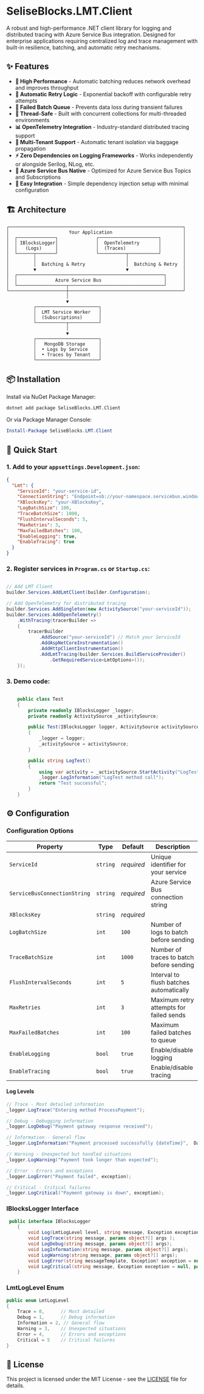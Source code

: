 ﻿# SeliseBlocks.LMT.Client

A robust and high-performance .NET client library for logging and distributed tracing with Azure Service Bus integration. Designed for enterprise applications requiring centralized log and trace management with built-in resilience, batching, and automatic retry mechanisms.

## ✨ Features

- **🚀 High Performance** - Automatic batching reduces network overhead and improves throughput
- **🔄 Automatic Retry Logic** - Exponential backoff with configurable retry attempts
- **💾 Failed Batch Queue** - Prevents data loss during transient failures
- **🧵 Thread-Safe** - Built with concurrent collections for multi-threaded environments
- **📊 OpenTelemetry Integration** - Industry-standard distributed tracing support
- **🏢 Multi-Tenant Support** - Automatic tenant isolation via baggage propagation
- **⚡ Zero Dependencies on Logging Frameworks** - Works independently or alongside Serilog, NLog, etc.
- **🎯 Azure Service Bus Native** - Optimized for Azure Service Bus Topics and Subscriptions
- **🔌 Easy Integration** - Simple dependency injection setup with minimal configuration

## 🏗️ Architecture

```
┌────────────────────────────────────────────────────────────────┐
│                      Your Application                          │
│  ┌──────────────┐              ┌──────────────────────┐        │
│  │ IBlocksLogger│              │  OpenTelemetry       │        │
│  │   (Logs)     │              │  (Traces)            │        │
│  └──────┬───────┘              └──────────┬───────────┘        │
│         │                                 │                    │
│         │  Batching & Retry               │  Batching & Retry  │
│         ▼                                 ▼                    │
│  ┌──────────────────────────────────────────────────────┐      │
│  │              Azure Service Bus                       │      │
│  └──────────────────┬───────────────────────────────────┘      │
└─────────────────────┼──────────────────────────────────────────┘
                      │
                      ▼
          ┌───────────────────────┐
          │  LMT Service Worker   │
          │  (Subscriptions)      │
          └───────────┬───────────┘
                      │
                      ▼
          ┌───────────────────────┐
          │   MongoDB Storage     │
          │  • Logs by Service    │
          │  • Traces by Tenant   │
          └───────────────────────┘
```

## 📦 Installation

Install via NuGet Package Manager:

```bash
dotnet add package SeliseBlocks.LMT.Client
```

Or via Package Manager Console:

```powershell
Install-Package SeliseBlocks.LMT.Client
```

## 🚀 Quick Start

### 1. Add to your `appsettings.Development.json`:

```json
{
  "Lmt": {
    "ServiceId": "your-service-id",
    "ConnectionString": "Endpoint=sb://your-namespace.servicebus.windows.net/;SharedAccessKeyName=RootManageSharedAccessKey;SharedAccessKey=your-key",
    "XBlocksKey": "your-XBlocksKey",
    "LogBatchSize": 100,
    "TraceBatchSize": 1000,
    "FlushIntervalSeconds": 5,
    "MaxRetries": 3,
    "MaxFailedBatches": 100,
    "EnableLogging": true,
    "EnableTracing": true
  }
}
```

### 2. Register services in `Program.cs` or `Startup.cs`:

```csharp

// Add LMT Client
builder.Services.AddLmtClient(builder.Configuration);

// Add OpenTelemetry for distributed tracing
builder.Services.AddSingleton(new ActivitySource("your-serviceId"));
builder.Services.AddOpenTelemetry()
    .WithTracing(tracerBuilder =>
    {
        tracerBuilder
            .AddSource("your-serviceId") // Match your ServiceId
            .AddAspNetCoreInstrumentation()
            .AddHttpClientInstrumentation()
            .AddLmtTracing(builder.Services.BuildServiceProvider()
                .GetRequiredService<LmtOptions>());
    });
```

### 3. Demo code:

```csharp

    public class Test
    {
        private readonly IBlocksLogger _logger;
        private readonly ActivitySource _activitySource;

        public Test(IBlocksLogger logger, ActivitySource activitySource)
        {
            _logger = logger;
            _activitySource = activitySource;
        }

        public string LogTest()
        {
            using var activity = _activitySource.StartActivity("LogTest");
            _logger.LogInformation("LogTest method call");
            return "Test successful";
        }
    }
```

## ⚙️ Configuration

### Configuration Options

| Property | Type | Default | Description |
|----------|------|---------|-------------|
| `ServiceId` | `string` | *required* | Unique identifier for your service |
| `ServiceBusConnectionString` | `string` | *required* | Azure Service Bus connection string |
| `XBlocksKey` | `string` | *required* | | Selise blocks cloud key |
| `LogBatchSize` | `int` | `100` | Number of logs to batch before sending |
| `TraceBatchSize` | `int` | `1000` | Number of traces to batch before sending |
| `FlushIntervalSeconds` | `int` | `5` | Interval to flush batches automatically |
| `MaxRetries` | `int` | `3` | Maximum retry attempts for failed sends |
| `MaxFailedBatches` | `int` | `100` | Maximum failed batches to queue |
| `EnableLogging` | `bool` | `true` | Enable/disable logging |
| `EnableTracing` | `bool` | `true` | Enable/disable tracing |


#### Log Levels

```csharp
// Trace - Most detailed information
_logger.LogTrace("Entering method ProcessPayment");

// Debug - Debugging information
_logger.LogDebug("Payment gateway response received");

// Information - General flow
_logger.LogInformation("Payment processed successfully {dateTime}",  DateTimeOffset.UtcNow);

// Warning - Unexpected but handled situations
_logger.LogWarning("Payment took longer than expected");

// Error - Errors and exceptions
_logger.LogError("Payment failed", exception);

// Critical - Critical failures
_logger.LogCritical("Payment gateway is down", exception);
```


### IBlocksLogger Interface

```csharp
 public interface IBlocksLogger
    {
        void Log(LmtLogLevel level, string message, Exception exception = null, params object?[] args);
        void LogTrace(string message, params object?[] args );
        void LogDebug(string message, params object?[] args);
        void LogInformation(string message, params object?[] args);
        void LogWarning(string message, params object?[] args);
        void LogError(string messageTemplate, Exception? exception = null, params object?[] args);
        void LogCritical(string message, Exception exception = null, params object?[] args);
    }
```

### LmtLogLevel Enum

```csharp
public enum LmtLogLevel
{
    Trace = 0,      // Most detailed
    Debug = 1,      // Debug information
    Information = 2, // General flow
    Warning = 3,    // Unexpected situations
    Error = 4,      // Errors and exceptions
    Critical = 5    // Critical failures
}
```


## 📄 License

This project is licensed under the MIT License - see the [LICENSE](LICENSE) file for details.